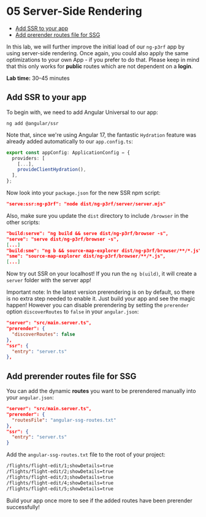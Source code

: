 # 05 Server-Side Rendering

<!-- TOC -->

- [Add SSR to your app](#add-ssr-to-your-app)
- [Add prerender routes file for SSG](#add-prerender-routes-file-for-ssg)
  <!-- TOC -->

In this lab, we will further improve the initial load of our `ng-p3rf` app by using server-side rendering. Once again, you could also apply the same optimizations to your own App - if you prefer to do that. Please keep in mind that this only works for **public** routes which are not dependent on a **login**.

**Lab time:** 30–45 minutes

## Add SSR to your app

To begin with, we need to add Angular Universal to our app:

```
ng add @angular/ssr
```

Note that, since we're using Angular 17, the fantastic `Hydration` feature was already added automatically to our `app.config.ts`:

```typescript
export const appConfig: ApplicationConfig = {
  providers: [
    [...],
    provideClientHydration(),
  ],
};
```

Now look into your `package.json` for the new SSR npm script:

```json
"serve:ssr:ng-p3rf": "node dist/ng-p3rf/server/server.mjs"
```

Also, make sure you update the `dist` directory to include `/browser` in the other scripts:

```json
"build:serve": "ng build && serve dist/ng-p3rf/browser -s",
"serve": "serve dist/ng-p3rf/browser -s",
[...]
"build:sme": "ng b && source-map-explorer dist/ng-p3rf/browser/**/*.js",
"sme": "source-map-explorer dist/ng-p3rf/browser/**/*.js",
[...]
```

Now try out SSR on your localhost! If you run the `ng b(uild)`, it will create a `server` folder with the server app!

Important note: In the latest version prerendering is on by default, so there is no extra step needed to enable it. Just build your app and see the magic happen! However you can disable prerendering by setting the `prerender` option `discoverRoutes` to `false` in your `angular.json`:

```json
"server": "src/main.server.ts",
"prerender": {
  "discoverRoutes": false
},
"ssr": {
  "entry": "server.ts"
},
```

## Add prerender routes file for SSG

You can add the dynamic **routes** you want to be prerendered manually into your `angular.json`:

```json
"server": "src/main.server.ts",
"prerender": {
  "routesFile": "angular-ssg-routes.txt"
},
"ssr": {
  "entry": "server.ts"
}
```

Add the `angular-ssg-routes.txt` file to the root of your project:

```txt
/flights/flight-edit/1;showDetails=true
/flights/flight-edit/2;showDetails=true
/flights/flight-edit/3;showDetails=true
/flights/flight-edit/4;showDetails=true
/flights/flight-edit/5;showDetails=true
```

Build your app once more to see if the added routes have been prerender successfully!
